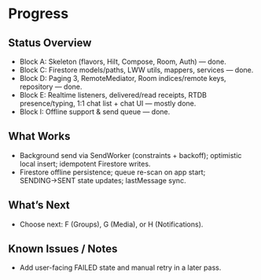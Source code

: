 # Progress

## Status Overview
- Block A: Skeleton (flavors, Hilt, Compose, Room, Auth) — done.
- Block C: Firestore models/paths, LWW utils, mappers, services — done.
- Block D: Paging 3, RemoteMediator, Room indices/remote keys, repository — done.
- Block E: Realtime listeners, delivered/read receipts, RTDB presence/typing, 1:1 chat list + chat UI — mostly done.
- Block I: Offline support & send queue — done.

## What Works
- Background send via SendWorker (constraints + backoff); optimistic local insert; idempotent Firestore writes.
- Firestore offline persistence; queue re-scan on app start; SENDING→SENT state updates; lastMessage sync.

## What’s Next
- Choose next: F (Groups), G (Media), or H (Notifications).

## Known Issues / Notes
- Add user-facing FAILED state and manual retry in a later pass.


